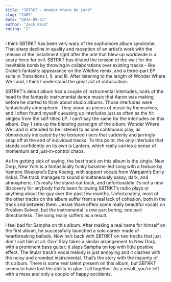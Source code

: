 ```yaml
---
title: "SBTRKT - Wonder Where We Land"
slug: "2409"
date: "2014-09-21"
author: "Jack Reid"
rating: "2"
---
```


I think SBTRKT has been very wary of the sophomore album syndrome. That sharp decline in quality and reception of an artist’s work with the release of the installment _right_ after the one that blew up worldwide is a scary force for evil. SBTRKT has diluted the tension of the wait for the inevitable bomb by throwing in collaborations over existing tracks - like Drake’s fantastic appearance on the Wildfire remix, and a three-part EP suite in Transitions I, II, and III. After listening to the length of Wonder Where We Land, I think I understand the great act of obfuscation.

SBTRKT’s debut album had a couple of instrumental interludes, nods of the head to the fantastic instrumental dance music that Aaron was making before he started to think about studio albums. Those interludes were fantastically atmospheric. They stood as pieces of music by themselves, and I often found myself queueing up interludes just as often as the hit singles from the self-titled LP. I can’t say the same for the interludes on this album. Day 1 sets up the blending paradigm of the album. Wonder Where We Land is intended to be listened to as one continuous play, as obnoxiously indicated by the textured risers that suddenly and jarringly snap off at the end of individual tracks. To this point, the only interlude that stands confidently on its own is Lantern, which really carries a sense of momentum and just-in-control chaos.

As I’m getting sick of saying, the best track on this album is the single. New Dorp, New York is a fantastically funky bassline-led song with a feature by Vampire Weekend’s Ezra Koenig, with support vocals from Warpaint’s Emily Kokal. The track manages to sound simultaneously sassy, dark, and atmospheric. It’s really the stand-out track, and unfortunately it’s not a new discovery for anybody that’s been following SBTRKT’s radio plays or anything about the guy over the past few months. Unfortunately, most of the other tracks on the album suffer from a real lack of cohesion, both in the track and between them. Jessie Ware offers some really beautiful vocals on Problem Solved, but the instrumental is one part boring, one part directionless. The song really suffers as a result.

I feel bad for Sampha on this album. After making a real name for himself on the first album, he successfully launched a solo career made of heartbreaking ballads. Now he’s back with SBTRKT on two tracks that just don’t suit him at all. Gon' Stay takes a similar arrangement to New Dorp, with a prominent bass guitar; it slaps Sampha on top with little positive effect. The titular track’s vocal melody is just annoying and it clashes with the noisy and crowded instrumental. That’s the story with the majority of this album. There is some real talent present on this album, but SBTRKT seems to have lost the ability to glue it all together. As a result, you’re left with a mess and only a couple of happy accidents.
